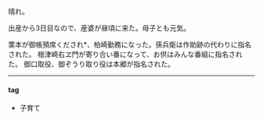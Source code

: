 晴れ。

出産から3日目なので、産婆が昼頃に来た。母子とも元気。

栗本が御帳預席くだされ*、柏崎勤務になった。孫兵衛は作助跡の代わりに指名された。
根津崎右ヱ門が寄り合い番になって、お供はみんな番組に指名された。
御口取役、御ぞうり取り役は本郷が指名された。

***
#### tag
- 子育て
